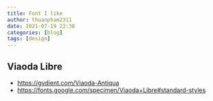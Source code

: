 ```yaml
---
title: Font I like
author: thuanpham2311
date: 2021-07-19 22:30
categories: [blog]
tags: [design]
---
```


## Viaoda Libre

- <https://gydient.com/Viaoda-Antiqua>
- <https://fonts.google.com/specimen/Viaoda+Libre#standard-styles>
